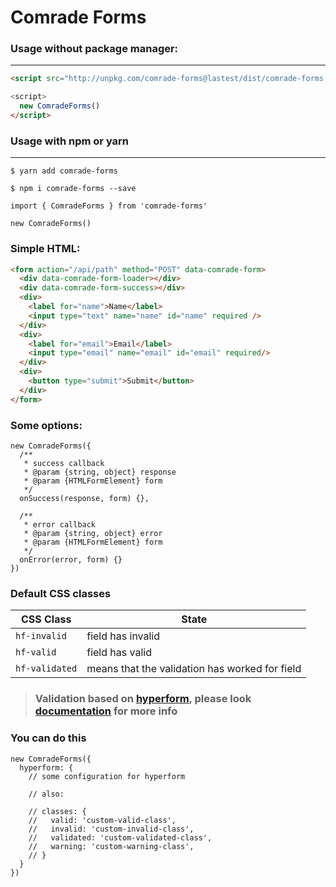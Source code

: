 # Comrade Forms

### Usage without package manager:

---

```HTML
<script src="http://unpkg.com/comrade-forms@lastest/dist/comrade-forms.js">

<script>
  new ComradeForms()
</script>
```

### Usage with npm or yarn

---

```CONSOLE
$ yarn add comrade-forms
```

```CONSOLE
$ npm i comrade-forms --save
```

```JS
import { ComradeForms } from 'comrade-forms'

new ComradeForms()
```

### Simple HTML:

```HTML
<form action="/api/path" method="POST" data-comrade-form>
  <div data-comrade-form-loader></div>
  <div data-comrade-form-success></div>
  <div>
    <label for="name">Name</label>
    <input type="text" name="name" id="name" required />
  </div>
  <div>
    <label for="email">Email</label>
    <input type="email" name="email" id="email" required/>
  </div>
  <div>
    <button type="submit">Submit</button>
  </div>
</form>
```

### Some options:

```JS
new ComradeForms({
  /**
   * success callback
   * @param {string, object} response
   * @param {HTMLFormElement} form
   */
  onSuccess(response, form) {},

  /**
   * error callback
   * @param {string, object} error
   * @param {HTMLFormElement} form
   */
  onError(error, form) {}
})
```

### Default CSS classes

| CSS Class      | State                                          |
| -------------- | ---------------------------------------------- |
| `hf-invalid`   | field has invalid                              |
| `hf-valid`     | field has valid                                |
| `hf-validated` | means that the validation has worked for field |

> ### Validation based on [hyperform](https://hyperform.js.org/), please look [documentation](https://hyperform.js.org/docs/) for more info

### You can do this

```JS
new ComradeForms({
  hyperform: {
    // some configuration for hyperform

    // also:

    // classes: {
    //   valid: 'custom-valid-class',
    //   invalid: 'custom-invalid-class',
    //   validated: 'custom-validated-class',
    //   warning: 'custom-warning-class',
    // }
  }
})

```
